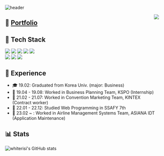 
![header](https://capsule-render.vercel.app/api?type=soft&&color=gradient&height=200&section=header&text=Minji%20Kim&fontSize=80&animation=scaleIn)

<img align='right' src="http://mazassumnida.wtf/api/v2/generate_badge?boj=whiterisi">

## 📝 [Portfolio](https://electric-wash-2f0.notion.site/01282e859c9f456ab3454d47e543bc0b)

## 🔨 Tech Stack

<img src="https://img.shields.io/badge/Java-004088?style=flat-square&logoColor=white"/></a>
<img src="https://img.shields.io/badge/Spring-6DB33F?style=flat-square&logo=Spring&logoColor=white"/></a>
<img src="https://img.shields.io/badge/SpringBoot-6DB33F?style=flat-square&logo=SpringBoot&logoColor=white"/></a>
<img src="https://img.shields.io/badge/jpa-6DA55F.svg?style=flat-square&logo=springdatajpa&logoColor=white"/></a>
<img src="https://img.shields.io/badge/MySQL-4479A1?style=flat-square&logo=MySQL&logoColor=white"/></a>
<br/>
<img src="https://img.shields.io/badge/Docker-2496ED?style=flat-square&logo=Docker&logoColor=white"/></a>
<img src="https://img.shields.io/badge/Jenkins-D24939?style=flat-square&logo=Jenkins&logoColor=white"/></a>
<img src="https://img.shields.io/badge/NGINX-009639?style=flat-square&logo=NGINX&logoColor=white"/></a>

## 📨 Experience
- 🎓 19.02: Graduated from Korea Univ. (major: Business)
- 🏢 19.04 - 19.08: Worked in Business Planning Team, KSPO (Internship)
- 🏢 21.02 - 21.07: Worked in Convention Marketing Team, KINTEX (Contract worker)
- 🏫 22.01 - 22.12: Studied Web Programming in SSAFY 7th
- 🏢 23.02 ~ : Worked in Airline Management Systems Team, ASIANA IDT (Application Maintenance)

## 📊 Stats
![whiterisi's GitHub stats](https://github-readme-stats.vercel.app/api?username=whiterisi&show_icons=true&theme=dracula)

